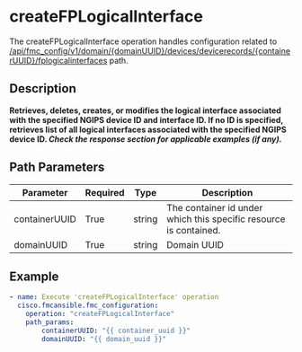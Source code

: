 # createFPLogicalInterface

The createFPLogicalInterface operation handles configuration related to [/api/fmc_config/v1/domain/{domainUUID}/devices/devicerecords/{containerUUID}/fplogicalinterfaces](/paths//api/fmc_config/v1/domain/{domain_uuid}/devices/devicerecords/{container_uuid}/fplogicalinterfaces.md) path.&nbsp;
## Description
**Retrieves, deletes, creates, or modifies the logical interface associated with the specified NGIPS device ID and interface ID. If no ID is specified, retrieves list of all logical interfaces associated with the specified NGIPS device ID. _Check the response section for applicable examples (if any)._**

## Path Parameters
| Parameter | Required | Type | Description |
| --------- | -------- | ---- | ----------- |
| containerUUID | True | string | The container id under which this specific resource is contained. |
| domainUUID | True | string | Domain UUID |

## Example
```yaml
- name: Execute 'createFPLogicalInterface' operation
  cisco.fmcansible.fmc_configuration:
    operation: "createFPLogicalInterface"
    path_params:
        containerUUID: "{{ container_uuid }}"
        domainUUID: "{{ domain_uuid }}"

```
